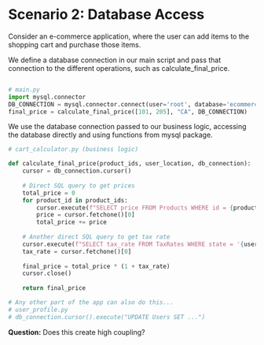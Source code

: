 # Scenario 2: Database Access

Consider an e-commerce application, where the user can add items to the shopping cart and purchase those items.

We define a database connection in our main script and pass that connection to the different operations, such as calculate_final_price.

```python

# main.py
import mysql.connector
DB_CONNECTION = mysql.connector.connect(user='root', database='ecommerce')
final_price = calculate_final_price([101, 205], "CA", DB_CONNECTION)
```

We use the database connection passed to our business logic, accessing the database directly and using functions from mysql package.

```python
# cart_calculator.py (business logic)

def calculate_final_price(product_ids, user_location, db_connection):
    cursor = db_connection.cursor()
    
    # Direct SQL query to get prices
    total_price = 0
    for product_id in product_ids:
        cursor.execute(f"SELECT price FROM Products WHERE id = {product_id}")
        price = cursor.fetchone()[0]
        total_price += price
        
    # Another direct SQL query to get tax rate
    cursor.execute(f"SELECT tax_rate FROM TaxRates WHERE state = '{user_location}'")
    tax_rate = cursor.fetchone()[0]
    
    final_price = total_price * (1 + tax_rate)
    cursor.close()
    
    return final_price

# Any other part of the app can also do this...
# user_profile.py
# db_connection.cursor().execute("UPDATE Users SET ...")
```

**Question:** Does this create high coupling?
